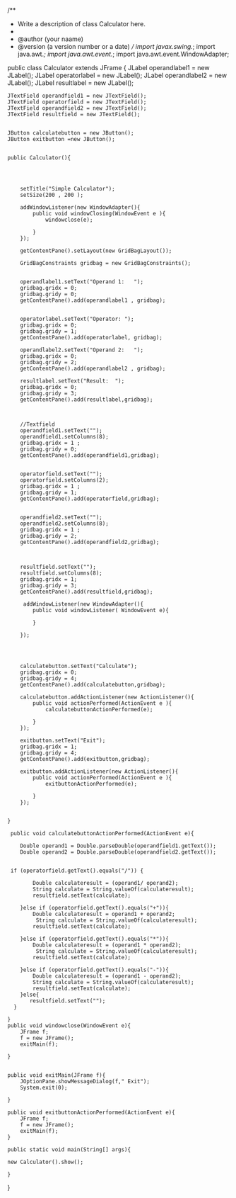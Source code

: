 
/**
 * Write a description of class Calculator here.
 *
 * @author (your naame)
 * @version (a version number or a date)
 */
import javax.swing.*;
import java.awt.*;
import java.awt.event.*;
import java.awt.event.WindowAdapter;

public class Calculator extends JFrame
{
    JLabel operandlabel1 = new JLabel();
    JLabel operatorlabel = new JLabel();
    JLabel operandlabel2 = new JLabel();
    JLabel resultlabel = new JLabel();
    
    
    JTextField operandfield1 = new JTextField();
    JTextField operatorfield = new JTextField();
    JTextField operandfield2 = new JTextField();
    JTextField resultfield = new JTextField();
    
    
    JButton calculatebutton = new JButton();
    JButton exitbutton =new JButton();
    
    
    public Calculator(){
        
        
        
        
        setTitle("Simple Calculator");
        setSize(200 , 200 );
        
        addWindowListener(new WindowAdapter(){
            public void windowClosing(WindowEvent e ){
                windowclose(e);
                
            }
        });
        
        getContentPane().setLayout(new GridBagLayout());
        
        GridBagConstraints gridbag = new GridBagConstraints();
        
        
        operandlabel1.setText("Operand 1:   ");
        gridbag.gridx = 0;
        gridbag.gridy = 0;
        getContentPane().add(operandlabel1 , gridbag);
        
        
        operatorlabel.setText("Operator: ");
        gridbag.gridx = 0;
        gridbag.gridy = 1;
        getContentPane().add(operatorlabel, gridbag);
        
        operandlabel2.setText("Operand 2:   ");
        gridbag.gridx = 0;
        gridbag.gridy = 2;
        getContentPane().add(operandlabel2 , gridbag);
        
        resultlabel.setText("Result:  ");
        gridbag.gridx = 0;
        gridbag.gridy = 3;
        getContentPane().add(resultlabel,gridbag);
        
    
        
        //Textfield
        operandfield1.setText("");
        operandfield1.setColumns(8);
        gridbag.gridx = 1 ;
        gridbag.gridy = 0;
        getContentPane().add(operandfield1,gridbag);
        
        
        operatorfield.setText("");
        operatorfield.setColumns(2);
        gridbag.gridx = 1 ;
        gridbag.gridy = 1;
        getContentPane().add(operatorfield,gridbag);
        
        
        operandfield2.setText("");
        operandfield2.setColumns(8);
        gridbag.gridx = 1 ;
        gridbag.gridy = 2;
        getContentPane().add(operandfield2,gridbag);
        

         
        resultfield.setText("");
        resultfield.setColumns(8);
        gridbag.gridx = 1;
        gridbag.gridy = 3;
        getContentPane().add(resultfield,gridbag);

         addWindowListener(new WindowAdapter(){
            public void windowListener( WindowEvent e){
                
            }
                
        });
        
        
        
        
        calculatebutton.setText("Calculate");
        gridbag.gridx = 0;
        gridbag.gridy = 4;
        getContentPane().add(calculatebutton,gridbag);
        
        calculatebutton.addActionListener(new ActionListener(){
            public void actionPerformed(ActionEvent e ){
                calculatebuttonActionPerformed(e);
                
            }
        });
        
        exitbutton.setText("Exit");
        gridbag.gridx = 1; 
        gridbag.gridy = 4;
        getContentPane().add(exitbutton,gridbag);
        
        exitbutton.addActionListener(new ActionListener(){
            public void actionPerformed(ActionEvent e ){
                exitbuttonActionPerformed(e);
                
            }
        });
        
        
    }
    
     public void calculatebuttonActionPerformed(ActionEvent e){
        
        Double operand1 = Double.parseDouble(operandfield1.getText());
        Double operand2 = Double.parseDouble(operandfield2.getText());
        
           
     if (operatorfield.getText().equals("/")) {
             
            Double calculateresult = (operand1/ operand2);
            String calculate = String.valueOf(calculateresult);
            resultfield.setText(calculate);
                     
        }else if (operatorfield.getText().equals("+")){
            Double calculateresult = operand1 + operand2;
             String calculate = String.valueOf(calculateresult);
            resultfield.setText(calculate);
            
        }else if (operatorfield.getText().equals("*")){
            Double calculateresult = (operand1 * operand2);
             String calculate = String.valueOf(calculateresult);
            resultfield.setText(calculate);
            
        }else if (operatorfield.getText().equals("-")){
            Double calculateresult = (operand1 - operand2);
            String calculate = String.valueOf(calculateresult);
            resultfield.setText(calculate);
        }else{
           resultfield.setText("");
      }
           
    }
    public void windowclose(WindowEvent e){
        JFrame f;
        f = new JFrame();
        exitMain(f);    
        
    }
        

    public void exitMain(JFrame f){
        JOptionPane.showMessageDialog(f," Exit");
        System.exit(0);
        
    }  
    
    public void exitbuttonActionPerformed(ActionEvent e){
        JFrame f;
        f = new JFrame();
        exitMain(f);
    }
     
    public static void main(String[] args){
        
    new Calculator().show();
    
    }
    

}
